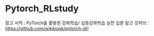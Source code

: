 # Pytorch_RLstudy

참고 서적 : PyTorch를 활용한 강화학습/ 심층강화학습 실전 입문
참고 깃허브 : https://github.com/wikibook/pytorch-drl
